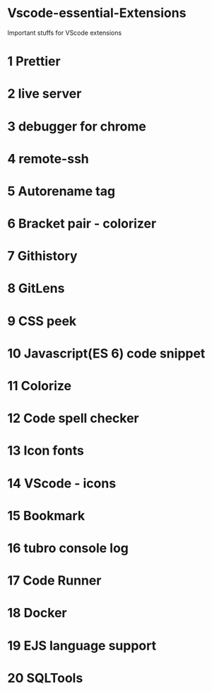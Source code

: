 # Vscode-essential-Extensions
Important stuffs for VScode extensions
# 1 Prettier
# 2 live server
# 3 debugger for chrome
# 4 remote-ssh
# 5 Autorename tag
# 6 Bracket pair - colorizer
# 7 Githistory
# 8 GitLens
# 9 CSS peek
# 10 Javascript(ES 6) code snippet
# 11 Colorize
# 12 Code spell checker
# 13 Icon fonts
# 14 VScode - icons
# 15 Bookmark
# 16 tubro console log
# 17 Code Runner
# 18 Docker
# 19 EJS language support
# 20 SQLTools
